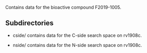 Contains data for the bioactive compound F2019-1005.

## Subdirectories

- cside/ contains data for the C-side search space on rv1908c.

- nside/ contains data for the N-side search space on rv1908c.

